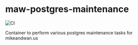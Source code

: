 # maw-postgres-maintenance

![CI](https://github.com/AerisG222/maw-postgres-maintenance/workflows/CI/badge.svg)

Container to perform various postgres maintenance tasks for mikeandwan.us
